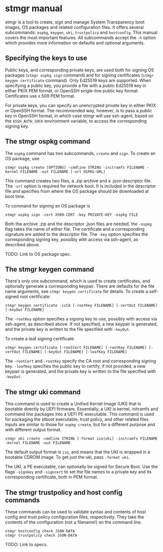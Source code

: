 # stmgr manual

stmgr is a tool to create, sign and manage System Transparency boot
images, OS packages and related configuration files. It offers several
subcommands: `ospkg`, `keygen`, `uki`, `trustpolicy` and `hostconfig`.
This manual covers the most important features. All subcommands accept
the `-h` option which provides more information on defaults and
optional arguments.

## Specifying the keys to use

Public keys, and corresponding private keys, are used both for signing
OS packages (`stmgr ospkg sign` command) and for signing certificates
(`stmgr keygen certificate` command). Only Ed25519 keys are supported.
When specifying a public key, you provide a file with a public Ed25519
key in either PKIX PEM format, or OpenSSH single-line public key
format. Certificates use x.509 PEM format.

For private keys, you can specify an unencrypted private key in
either PKIX or OpenSSH format. The recommended way, however, is to pass a
*public* key in OpenSSH format, in which case stmgr will use
ssh-agent, based on the `$SSH_AUTH_SOCK` environment variable, to
access the corresponding signing key.

## The stmgr ospkg command

The `ospkg` command has two subcommands, `create` and `sign`. To
create an OS package, use
```
stmgr ospkg create [OPTIONS] -cmdline STRING -initramfs FILENAME -kernel FILENAME -out FILENAME [-url OSPKG-URL]
```
This command creates two files, a .zip archive and a .json descriptor
file. The `-url` option is required for network boot. It is included
in the descriptor file and specifies from where the OS package should
be downloaded at boot time.

To command for signing an OS package is
```
stmgr ospkg sign -cert X509-CERT -key PRIVATE-KEY -ospkg FILE
```
Both the archive .zip and the descriptor .json files are needed,
the `-ospkg` flag takes the name of either file. The certificate and
a corresponding signature are added to the descriptor file. The `-key`
option specifies the corresponding signing key, possibly with access
via ssh-agent, as described above.

TODO: Link to OS package spec.

## The stmgr keygen command

There's only one subcommand, which is used to create certificates, and
optionally generate a corresponding keypair. There are defaults for
the file name arguments, see `stmgr keygen certificate` for details. To
create a self-signed root certificate:
```
stmgr keygen certificate -isCA [-rootKey FILENAME] [-certOut FILENAME] [-keyOut FILENAME]
```
The `-rootKey` option specifies a signing key to use, possibly with access
via ssh-agent, as described above. If not specified, a new keypair is
generated, and the private key is written to the file specified with
`-keyOut`.

To create a leaf signing certificate:
```
stmgr keygen certificate [-rootCert FILENAME] [-rootKey FILENAME] [-certOut FILENAME] [-keyOut FILENAME] [-leafKey FILENAME]
```
The `-rootCert` and `-rootKey` specify the CA root and corresponding
signing key. `-leafKey` specifies the public key to certify, if not
provided, a new keypair is generated, and the private key is written
to the file specified with `-keyOut`.

## The stmgr uki command

This command is used to create a Unified Kernel Image (UKI) that is
bootable directly by UEFI firmware. Essentially, a UKI is kernel,
initramfs and command line packages into a UEFI PE executable. This
command is used for packaging the stboot executable, trust policy, and other
related files. Inputs are similar to those for `ospkg create`, but for
a different purpose and with different output format.
```
stmgr uki create -cmdline STRING [-format iso|uki] -initramfs FILENAME -kernel FILENAME -out FILENAME
```

The default output format is `iso`, and means that the UKI is wrapped in
a bootable CDROM image. To get just the uki, pass `-format uki`.

The UKI, a PE executable, can optionally be signed for Secure Boot.
Use the flags `-signkey` and `-signcert` to set the file names to a
private key and its corresponding certificate, both in PEM format.

## The stmgr trustpolicy and host config commands

These commands can be used to validate syntax and contents of host config and
trust policy configuration files, respectively. They take the contents
of the configuration (not a filename!) on the command line.
```
stmgr hostconfig check JSON-DATA
stmgr trustpolicy check JSON-DATA
```

TODO: Link to specs.
